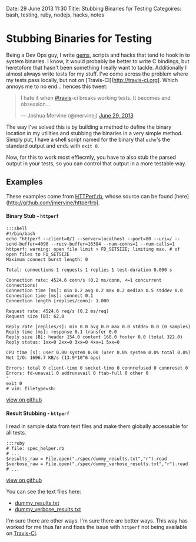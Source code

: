Date: 29 June 2013 11:30
Title: Stubbing Binaries for Testing
Categoires: bash, testing, ruby, nodejs, hacks, notes

# Stubbing Binaries for Testing

Being a Dev Ops guy, I write [gems](/gems), scripts and hacks that tend to hook in to system binaries. I know, it would probably be better to write C bindings, but heretofore that hasn't been something I really want to tackle. Additionally I almost always write tests for my stuff. I've come across the problem where my tests pass locally, but not on [Travis-CI](http://travis-ci.org]. Which annoys me to no end... hences this tweet:

<blockquote class="twitter-tweet"><p>I hate it when <a href="https://twitter.com/search?q=%23travis&amp;src=hash">#travis</a>-ci breaks working tests. It becomes and obsession...</p>&mdash; Joshua Mervine (@mervinej) <a href="https://twitter.com/mervinej/statuses/351048894009966592">June 29, 2013</a></blockquote>
<script async src="//platform.twitter.com/widgets.js" charset="utf-8"></script>


The way I've solved this is by building a method to define the binary location in my utilities and stubbing the binaries in a very simple method. Simply put, I have a shell script named for the binary that `echo`'s the standard output and ends with `exit 0`. 

Now, for this to work most effiecntly, you have to also stub the parsed output in your tests, so you can control that output in a more testable way.

## Examples

These examples come from [HTTPerf.rb](/gems/httperfrb), whose source can be found [here](http://github.com/jmervine/httperfrb].

#### Binary Stub - `httperf`

    :::shell
    #!/bin/bash
    echo "httperf --client=0/1 --server=localhost --port=80 --uri=/ --send-buffer=4096 --recv-buffer=16384 --num-conns=1 --num-calls=1
    httperf: warning: open file limit > FD_SETSIZE; limiting max. # of open files to FD_SETSIZE
    Maximum connect burst length: 0

    Total: connections 1 requests 1 replies 1 test-duration 0.000 s

    Connection rate: 4524.6 conn/s (0.2 ms/conn, <=1 concurrent connections)
    Connection time [ms]: min 0.2 avg 0.2 max 0.2 median 0.5 stddev 0.0
    Connection time [ms]: connect 0.1
    Connection length [replies/conn]: 1.000

    Request rate: 4524.6 req/s (0.2 ms/req)
    Request size [B]: 62.0

    Reply rate [replies/s]: min 0.0 avg 0.0 max 0.0 stddev 0.0 (0 samples)
    Reply time [ms]: response 0.1 transfer 0.0
    Reply size [B]: header 154.0 content 168.0 footer 0.0 (total 322.0)
    Reply status: 1xx=0 2xx=0 3xx=0 4xx=1 5xx=0

    CPU time [s]: user 0.00 system 0.00 (user 0.0% system 0.0% total 0.0%)
    Net I/O: 1696.7 KB/s (13.9*10^6 bps)

    Errors: total 0 client-timo 0 socket-timo 0 connrefused 0 connreset 0
    Errors: fd-unavail 0 addrunavail 0 ftab-full 0 other 0
    "
    exit 0
    # vim: filetype=sh:

[view on github](https://github.com/jmervine/httperfrb/blob/master/spec/httperf)


#### Result Stubbing - `httperf`

I read in sample data from text files and make them globally accessable for all tests.

    :::ruby
    # file: spec_helper.rb
    # ...
    $results_raw = File.open("./spec/dummy_results.txt","r").read
    $verbose_raw = File.open("./spec/dummy_verbose_results.txt","r").read
    # ...

[view on github](https://github.com/jmervine/httperfrb/blob/master/spec/spec_helper.rb)

You can see the text files here:

* [dummy_results.txt](https://github.com/jmervine/httperfrb/blob/master/spec/dummy_results.txt)
* [dummy_verbose_results.txt](https://github.com/jmervine/httperfrb/blob/master/spec/dummy_verbose_results.txt)

I'm sure there are other ways. I'm sure there are better ways. This way has worked for me thus far and fixes the issue with `httperf` not being available on [Travis-CI](http://travis-ci.org).



